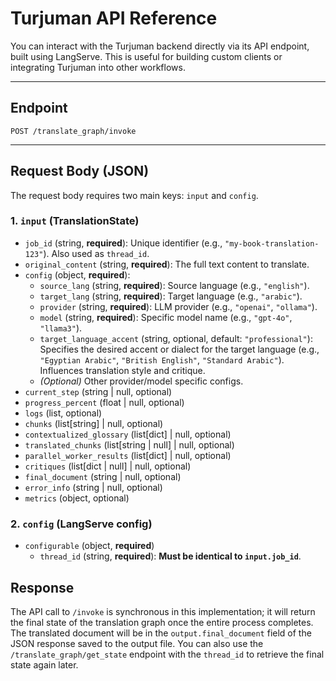 # Turjuman API Reference

You can interact with the Turjuman backend directly via its API endpoint, built using LangServe. This is useful for building custom clients or integrating Turjuman into other workflows.

---

## Endpoint

`POST /translate_graph/invoke`

---

## Request Body (JSON)

The request body requires two main keys: `input` and `config`.

### 1. `input` (TranslationState)

- `job_id` (string, **required**): Unique identifier (e.g., `"my-book-translation-123"`). Also used as `thread_id`.
- `original_content` (string, **required**): The full text content to translate.
- `config` (object, **required**):
  - `source_lang` (string, **required**): Source language (e.g., `"english"`).
  - `target_lang` (string, **required**): Target language (e.g., `"arabic"`).
  - `provider` (string, **required**): LLM provider (e.g., `"openai"`, `"ollama"`).
  - `model` (string, **required**): Specific model name (e.g., `"gpt-4o"`, `"llama3"`).
  - `target_language_accent` (string, optional, default: `"professional"`): Specifies the desired accent or dialect for the target language (e.g., `"Egyptian Arabic"`, `"British English"`, `"Standard Arabic"`). Influences translation style and critique.
  - *(Optional)* Other provider/model specific configs.
- `current_step` (string | null, optional)
- `progress_percent` (float | null, optional)
- `logs` (list, optional)
- `chunks` (list[string] | null, optional)
- `contextualized_glossary` (list[dict] | null, optional)
- `translated_chunks` (list[string | null] | null, optional)
- `parallel_worker_results` (list[dict] | null, optional)
- `critiques` (list[dict | null] | null, optional)
- `final_document` (string | null, optional)
- `error_info` (string | null, optional)
- `metrics` (object, optional)

### 2. `config` (LangServe config)

- `configurable` (object, **required**)
  - `thread_id` (string, **required**): **Must be identical to `input.job_id`**.

## Response

The API call to `/invoke` is synchronous in this implementation; it will return the final state of the translation graph once the entire process completes. The translated document will be in the `output.final_document` field of the JSON response saved to the output file. You can also use the `/translate_graph/get_state` endpoint with the `thread_id` to retrieve the final state again later.

